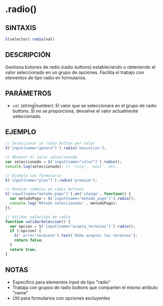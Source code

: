 # .radio()

## SINTAXIS
```javascript
S(selector).radio(val)
```

## DESCRIPCIÓN
Gestiona botones de radio (radio buttons) estableciendo o obteniendo el valor seleccionado en un grupo de opciones. Facilita el trabajo con elementos de tipo radio en formularios.

## PARÁMETROS
- `val` (string|number): El valor que se seleccionará en el grupo de radio buttons. Si no se proporciona, devuelve el valor actualmente seleccionado.

## EJEMPLO
```javascript
// Seleccionar un radio button por valor
S('input[name="genero"]').radio('masculino');

// Obtener el valor seleccionado
var seleccionado = S('input[name="color"]').radio();
console.log(seleccionado); // 'rojo', 'azul', etc.

// Ejemplo con formulario
S('input[name="plan"]').radio('premium');

// Manejar cambios en radio buttons
S('input[name="metodo_pago"]').on('change', function() {
  var metodoPago = S('input[name="metodo_pago"]').radio();
  console.log('Método seleccionado:', metodoPago);
});

// Validar selección de radio
function validarSeleccion() {
  var opcion = S('input[name="acepta_terminos"]').radio();
  if (!opcion) {
    S('.error-terminos').text('Debe aceptar los términos');
    return false;
  }
  return true;
}
```

## NOTAS
- Específico para elementos input de tipo "radio"
- Trabaja con grupos de radio buttons que comparten el mismo atributo "name"
- Útil para formularios con opciones excluyentes
